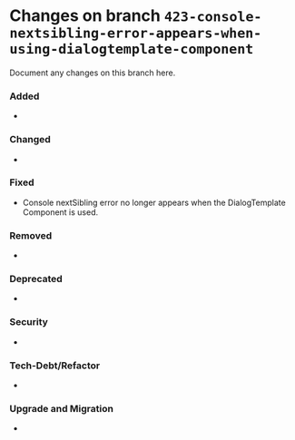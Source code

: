 # Changes on branch `423-console-nextsibling-error-appears-when-using-dialogtemplate-component`
Document any changes on this branch here.
### Added
- 

### Changed
- 

### Fixed
- Console nextSibling error no longer appears when the DialogTemplate Component is used.

### Removed
- 

### Deprecated
- 

### Security
- 

### Tech-Debt/Refactor
- 

### Upgrade and Migration
- 
